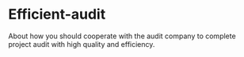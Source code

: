 # Efficient-audit
About how you should cooperate with the audit company to complete project audit with high quality and efficiency.
